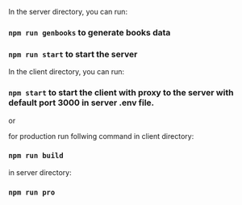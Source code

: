 In the server directory, you can run:

### `npm run genbooks`  to generate books data

### `npm run start`  to start the server

In the client directory, you can run:

### `npm start` to start the client with proxy to the server with default port 3000 in server .env file.

or

for production run follwing command in client directory:
### `npm run build` 
in server directory:
### `npm run pro` 
